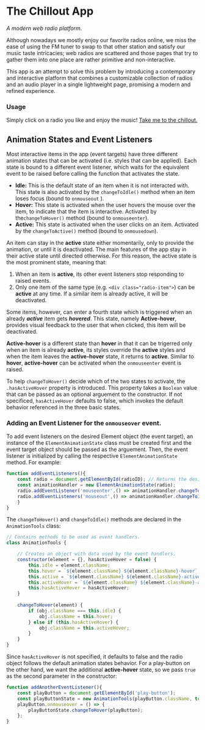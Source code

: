 # The Chillout App
*A modern web radio platform.*

Although nowadays we mostly enjoy our favorite radios online, we miss the ease of using the FM tuner to swap to that other
station and satisfy our music taste intricacies; web radios are scattered and those pages that try to gather them into one place
are rather primitive and non-interactive.

This app is an attempt to solve this problem by introducing a contemporary and interactive platform that combines a customizable
collection of radios and an audio player in a single lightweight page, promising a modern and refined experience.

### Usage
Simply click on a radio you like and enjoy the music! [Take me to the chillout.](https://kostaslib.github.io/chillout/)

## Animation States and Event Listeners
Most interactive items in the app (event targets) have three different animation states that can be activated (i.e. styles that can be applied). Each state is bound to a different event listener, which waits for the equivalent event to be raised before calling the function that activates the state.
- **Idle:** This is the default state of an item when it is not interacted with. This state is also activated by the ```changeToIdle()``` method when an item loses focus (bound to ```onmouseout``` ).
- **Hover:** This state is activated when the user hovers the mouse over the item, to indicate that the item is interactive. Activated by the```changeToHover()``` method (bound to ```onmouseenter```).
- **Active:** This state is activated when the user clicks on an item. Activated by the ```changeToActive()``` method (bound to ```onmousedown```).

An item can stay in the **active** state either momentarily, only to provide the animation, or until it is deactivated. The main features of the app stay in their active state until directed otherwise. For this reason, the active state is the most prominent state, meaning that:
1. When an item is **active**, its other event listeners stop responding to raised events.
2. Only one item of the same type (e.g. ```<div class="radio-item">```) can be **active** at any time. If a similar item is already active, it will be deactivated.

Some items, however, can enter a fourth state which is triggered when an already ***active*** item gets ***hovered***. This state, namely **Active-hover**, provides visual feedback to the user that when clicked, this item will be deactivated.

**Active-hover** is a different state than **hover** in that it can be trigerred only when an item is already **active**, its styles override the **active** styles and when the item leaves the **active-hover** state, it returns to **active**. Similar to **hover**, **active-hover** can be activated when the ```onmouseenter``` event is raised.

To help ```changeToHover()``` decide which of the two states to activate, the ```.hasActiveHover``` property is introduced. This property takes a ```Boolean``` value that can be passed as an optional arguement to the constructor. If not specificed, ```hasActiveHover``` defaults to false, which invokes the default behavior referenced in the three basic states.

### Adding an Event Listener for the ```onmouseover``` event.

To add event listeners on the desired Element object (the event target), an instance of the ```ElementAnimationState``` class must be created first and the event target object should be passed as the arguement. Then, the event listener is initialized by calling the respective ```ElementAnimationState``` method. For example: 
```Javascript
function addEventListeners(){
    const radio = document.getElementById(radioID); // Returns the desired Element object.
    const animationHandler = new ElementAnimationState(radio);
    radio.addEventListener('mouseenter',() => animationHandler.changeToHover(radio));
    radio.addEventListeners('mouseout',() => animationHandler.changeToIdle(radio));
    }
}
```
The ```changeToHover()``` and ```changeToIdle()``` methods are declared in the ```AnimationTools``` class:
```Javascript
// Contains methods to be used as event handlers.
class AnimationTools {

    // Creates an object with data used by the event handlers.
    constructor(element = {}, hasActiveHover = false) {
        this.idle = element.className;
        this.hover = `${element.className} ${element.className}-hover`;
        this.active = `${element.className} ${element.className}-active`;
        this.activeHover = `${element.className} ${element.className}-active-hover`;
        this.hasActiveHover = hasActiveHover;
    }
    
    changeToHover(element) {
        if (obj.className === this.idle) {
            obj.className = this.hover;
        } else if (this.hasActiveHover) {
            obj.className = this.activeHover;
        }
    }
}
```
Since ```hasActiveHover``` is not specified, it defaults to false and the radio object follows the default animation states behavior. For a play-button on the other hand, we want the additional **active-hover** state, so we pass ```true``` as the second parameter in the constructor:
```Javascript
function addAnotherEventListener(){
    const playButton = document.getElementById('play-button');
    const playButtonState = new AnimationTools(playButton.className, true);
    playButton.onmouseover = () => {
        playButtonState.changeToHover(playButton);
    };
}
